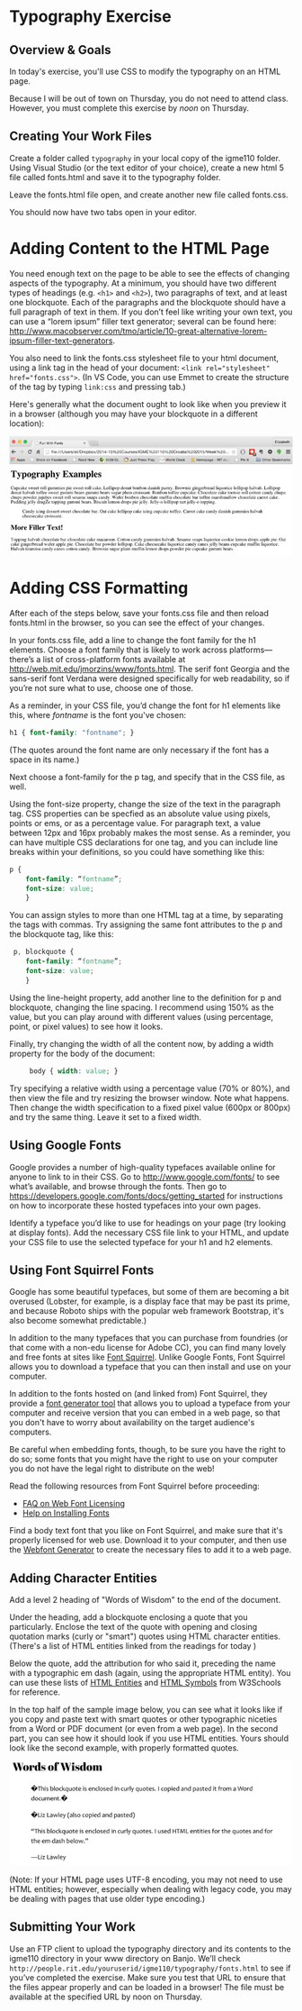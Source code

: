 # Typography Exercise 

## Overview & Goals
In today's exercise, you'll use CSS to modify the typography on an HTML page. 

Because I will be out of town on Thursday, you do not need to attend class. However, you must complete this exercise by *noon* on Thursday. 

## Creating Your Work Files
Create a folder called `typography` in your local copy of the igme110 folder. Using Visual Studio (or the text editor of your choice), create a new html 5 file called fonts.html and save it to the typography folder.

Leave the fonts.html file open, and create another new file called fonts.css. 

You should now have two tabs open in your editor. 

# Adding Content to the HTML Page
You need enough text on the page to be able to see the effects of changing aspects of the typography. At a minimum, you should have two different types of headings (e.g. `<h1>` and `<h2>`), two paragraphs of text, and at least one blockquote. Each of the paragraphs and the blockquote should have a full paragraph of text in them. If you don’t feel like writing your own text, you can use a “lorem ipsum” filler text generator; several can be found here: http://www.macobserver.com/tmo/article/10-great-alternative-lorem-ipsum-filler-text-generators. 

You also need to link the fonts.css stylesheet file to your html document, using a link tag in the head of your document: `<link rel="stylesheet" href="fonts.css">`. (In VS Code, you can use Emmet to create the structure of the tag by typing `link:css` and pressing tab.) 

Here's generally what the document ought to look like when you preview it in a browser (although you may have your blockquote in a different location):

![Unformatted Fonts Page](fontsPage1.png)

# Adding CSS Formatting
After each of the steps below, save your fonts.css file and then reload fonts.html in the browser, so you can see the effect of your changes. 

In your fonts.css file, add a line to change the font family for the h1 elements. Choose a font family that is likely to work across platforms—there’s a list of cross-platform fonts available at http://web.mit.edu/jmorzins/www/fonts.html. The serif font Georgia and the sans-serif font Verdana were designed specifically for web readability, so if you’re not sure what to use, choose one of those. 

As a reminder, in your CSS file, you’d change the font for h1 elements like this, where *fontname* is the font you've chosen:
```css
h1 { font-family: "fontname"; }
```
(The quotes around the font name are only necessary if the font has a space in its name.)

Next choose a font-family for the p tag, and specify that in the CSS file, as well. 

Using the font-size property, change the size of the text in the paragraph tag. CSS properties can be specfied as an absolute value using pixels, points or ems, or as a percentage value. For paragraph text, a value between 12px and 16px probably makes the most sense. As a reminder, you can have multiple CSS declarations for one tag, and you can include line breaks within your definitions, so you could have something like this:

```css
p { 
    font-family: “fontname”; 
    font-size: value; 
    }
```

You can assign styles to more than one HTML tag at a time, by separating the tags with commas. Try assigning the same font attributes to the p and the blockquote tag, like this:
```css
 p, blockquote { 
    font-family: “fontname”; 
    font-size: value; 
    }
```

Using the line-height property, add another line to the definition for p and blockquote, changing the line spacing. I recommend using 150% as the value, but you can play around with different values (using percentage, point, or pixel values) to see how it looks. 

Finally, try changing the width of all the content now, by adding a width property for the body of the document:
```css
     body { width: value; }
```
Try specifying a relative width using a percentage value (70% or 80%), and then view the file and try resizing the browser window. Note what happens. Then change the width specification to a fixed pixel value (600px or 800px) and try the same thing. Leave it set to a fixed width. 

## Using Google Fonts 

Google provides a number of high-quality typefaces available online for anyone to link to in their CSS. Go to http://www.google.com/fonts/ to see what’s available, and browse through the fonts. Then go to https://developers.google.com/fonts/docs/getting_started for instructions on how to incorporate these hosted typefaces into your own pages. 

Identify a typeface you’d like to use for headings on your page (try looking at display fonts). Add the necessary CSS file link to your HTML, and update  your  CSS file to use the selected typeface for your h1 and h2 elements. 


## Using Font Squirrel Fonts
Google has some beautiful typefaces, but some of them are becoming a bit overused (Lobster, for example, is a display face that may be past its prime, and because Roboto ships with the popular web framework Bootstrap, it's also become somewhat predictable.)

In addition to the many typefaces that you can purchase from foundries (or that come with a non-edu license for Adobe CC), you can find many lovely and free fonts at sites like [Font Squirrel](https://www.fontsquirrel.com/). Unlike Google Fonts, Font Squirrel allows you to download a typeface that you can then install and use on your computer. 

In addition to the fonts hosted on (and linked from) Font Squirrel, they provide a [font generator tool](https://www.fontsquirrel.com/tools/webfont-generator) that allows you to upload a typeface from your computer and receive version that you can embed in a web page, so that you don't have to worry about availability on the target audience's computers.

Be careful when embedding fonts, though, to be sure you have the right to do so; some fonts that you might have the right to use on your computer you do not have the legal right to distribute on the web! 

Read the following resources from Font Squirrel before proceeding: 
- [FAQ on Web Font Licensing](https://www.fontsquirrel.com/faq)
- [Help on Installing Fonts](https://www.fontsquirrel.com/help)

Find a body text font that you like on Font Squirrel, and make sure that it's properly licensed for web use. Download it to your computer, and then use the [Webfont Generator](https://www.fontsquirrel.com/tools/webfont-generator) to create the necessary files to add it to a web page. 

## Adding Character Entities 

Add a level 2 heading of "Words of Wisdom" to the end of the document.

Under the heading, add a blockquote enclosing a quote that you particularly. Enclose the text of the quote with opening and closing quotation marks (curly or "smart") quotes using HTML character entities. (There's a list of HTML entities linked from the readings for today )

Below the quote, add the attribution for who said it, preceding the name with a typographic em dash (again, using the appropriate HTML entity). You can use these lists of [HTML Entities](https://www.w3schools.com/html/html_entities.asp) and [HTML Symbols](https://www.w3schools.com/html/html_symbols.asp) from W3Schools for reference.

In the top half of the sample image below, you can see what it looks like if you copy and paste text with smart quotes or other typographic niceties from a Word or PDF document (or even from a web page). In the second part, you can see how it should look if you use HTML entities. Yours should look like the second example, with properly formatted quotes. 

![Screenshot Showing HTML Entities](htmlEntities.png)

(Note: If your HTML page uses UTF-8 encoding, you may not need to use HTML entities; however, especially when dealing with legacy code, you may be dealing with pages that use older type encoding.)

## Submitting Your Work 
Use an FTP client to upload the typography directory and its contents to the igme110 directory in your www directory on Banjo. We’ll check `http://people.rit.edu/youruserid/igme110/typography/fonts.html` to see if you’ve completed the exercise. Make sure you test that URL to ensure that the files appear properly and can be loaded in a browser! The file must be available at the specified URL by noon on Thursday.
